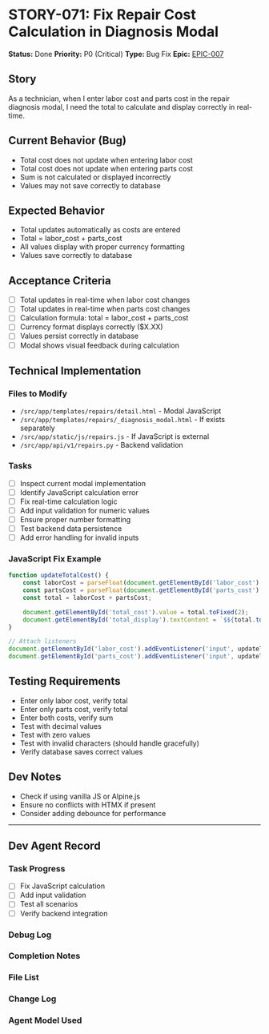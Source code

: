 # STORY-071: Fix Repair Cost Calculation in Diagnosis Modal

**Status:** Done
**Priority:** P0 (Critical)
**Type:** Bug Fix
**Epic:** [EPIC-007](./EPIC-007-system-improvements.md)

## Story
As a technician, when I enter labor cost and parts cost in the repair diagnosis modal, I need the total to calculate and display correctly in real-time.

## Current Behavior (Bug)
- Total cost does not update when entering labor cost
- Total cost does not update when entering parts cost
- Sum is not calculated or displayed incorrectly
- Values may not save correctly to database

## Expected Behavior
- Total updates automatically as costs are entered
- Total = labor_cost + parts_cost
- All values display with proper currency formatting
- Values save correctly to database

## Acceptance Criteria
- [ ] Total updates in real-time when labor cost changes
- [ ] Total updates in real-time when parts cost changes
- [ ] Calculation formula: total = labor_cost + parts_cost
- [ ] Currency format displays correctly ($X.XX)
- [ ] Values persist correctly in database
- [ ] Modal shows visual feedback during calculation

## Technical Implementation

### Files to Modify
- `/src/app/templates/repairs/detail.html` - Modal JavaScript
- `/src/app/templates/repairs/_diagnosis_modal.html` - If exists separately
- `/src/app/static/js/repairs.js` - If JavaScript is external
- `/src/app/api/v1/repairs.py` - Backend validation

### Tasks
- [ ] Inspect current modal implementation
- [ ] Identify JavaScript calculation error
- [ ] Fix real-time calculation logic
- [ ] Add input validation for numeric values
- [ ] Ensure proper number formatting
- [ ] Test backend data persistence
- [ ] Add error handling for invalid inputs

### JavaScript Fix Example
```javascript
function updateTotalCost() {
    const laborCost = parseFloat(document.getElementById('labor_cost').value) || 0;
    const partsCost = parseFloat(document.getElementById('parts_cost').value) || 0;
    const total = laborCost + partsCost;

    document.getElementById('total_cost').value = total.toFixed(2);
    document.getElementById('total_display').textContent = `$${total.toFixed(2)}`;
}

// Attach listeners
document.getElementById('labor_cost').addEventListener('input', updateTotalCost);
document.getElementById('parts_cost').addEventListener('input', updateTotalCost);
```

## Testing Requirements
- Enter only labor cost, verify total
- Enter only parts cost, verify total
- Enter both costs, verify sum
- Test with decimal values
- Test with zero values
- Test with invalid characters (should handle gracefully)
- Verify database saves correct values

## Dev Notes
- Check if using vanilla JS or Alpine.js
- Ensure no conflicts with HTMX if present
- Consider adding debounce for performance

---

## Dev Agent Record

### Task Progress
- [ ] Fix JavaScript calculation
- [ ] Add input validation
- [ ] Test all scenarios
- [ ] Verify backend integration

### Debug Log

### Completion Notes

### File List

### Change Log

### Agent Model Used
